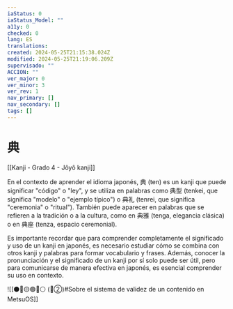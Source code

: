 ```yaml
---
iaStatus: 0
iaStatus_Model: ""
a11y: 0
checked: 0
lang: ES
translations: 
created: 2024-05-25T21:15:38.024Z
modified: 2024-05-25T21:19:06.209Z
supervisado: ""
ACCION: ""
ver_major: 0
ver_minor: 3
ver_rev: 1
nav_primary: []
nav_secondary: []
tags: []
---
```

# 典

[[Kanji - Grado 4 - Jôyô kanji]]

En el contexto de aprender el idioma japonés, 典 (ten) es un kanji que puede significar "código" o "ley", y se utiliza en palabras como 典型 (tenkei, que significa "modelo" o "ejemplo típico") o 典礼 (tenrei, que significa "ceremonia" o "ritual"). También puede aparecer en palabras que se refieren a la tradición o a la cultura, como en 典雅 (tenga, elegancia clásica) o en 典座 (tenza, espacio ceremonial).

Es importante recordar que para comprender completamente el significado y uso de un kanji en japonés, es necesario estudiar cómo se combina con otros kanji y palabras para formar vocabulario y frases. Además, conocer la pronunciación y el significado de un kanji por sí solo puede ser útil, pero para comunicarse de manera efectiva en japonés, es esencial comprender su uso en contexto.


![[⚫🔴🟡🟢🔵⚪ (🔴②)#Sobre el sistema de validez de un contenido en MetsuOS]]